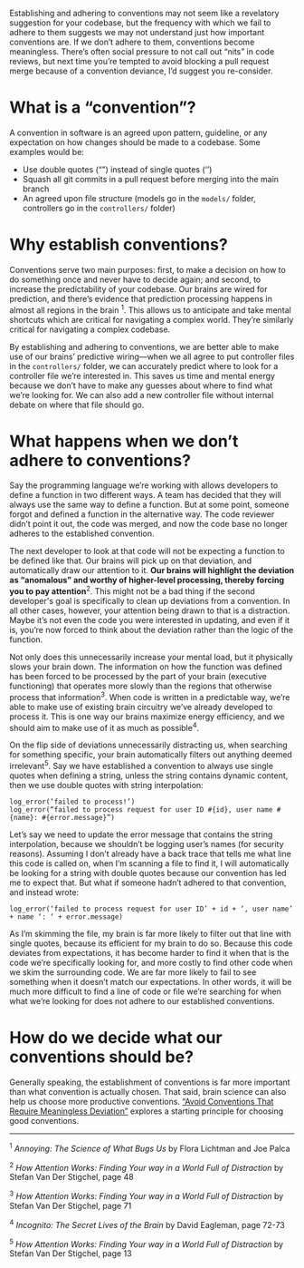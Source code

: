 Establishing and adhering to conventions may not seem like a revelatory suggestion for your codebase, but the frequency with which we fail to adhere to them suggests we may not understand just how important conventions are. If we don’t adhere to them, conventions become meaningless. There’s often social pressure to not call out “nits” in code reviews, but next time you’re tempted to avoid blocking a pull request merge because of a convention deviance, I’d suggest you re-consider.

# What is a “convention”?

A convention in software is an agreed upon pattern, guideline, or any expectation on how changes should be made to a codebase. Some examples would be:

- Use double quotes (“”) instead of single quotes (‘’)
- Squash all git commits in a pull request before merging into the main branch
- An agreed upon file structure (models go in the `models/` folder, controllers go in the `controllers/` folder)

# Why establish conventions?

Conventions serve two main purposes: first, to make a decision on how to do something once and never have to decide again; and second, to increase the predictability of your codebase. Our brains are wired for prediction, and there’s evidence that prediction processing happens in almost all regions in the brain <sup>1</sup>. This allows us to anticipate and take mental shortcuts which are critical for navigating a complex world. They’re similarly critical for navigating a complex codebase.

By establishing and adhering to conventions, we are better able to make use of our brains’ predictive wiring—when we all agree to put controller files in the `controllers/` folder, we can accurately predict where to look for a controller file we’re interested in. This saves us time and mental energy because we don’t have to make any guesses about where to find what we’re looking for. We can also add a new controller file without internal debate on where that file should go.

# What happens when we don’t adhere to conventions?

Say the programming language we’re working with allows developers to define a function in two different ways. A team has decided that they will always use the same way to define a function. But at some point, someone forgot and defined a function in the alternative way. The code reviewer didn’t point it out, the code was merged, and now the code base no longer adheres to the established convention.

The next developer to look at that code will not be expecting a function to be defined like that. Our brains will pick up on that deviation, and automatically draw our attention to it. **Our brains will highlight the deviation as “anomalous” and worthy of higher-level processing, thereby forcing you to pay attention**<sup>2</sup>. This might not be a bad thing if the second developer's goal is specifically to clean up deviations from a convention. In all other cases, however, your attention being drawn to that is a distraction. Maybe it’s not even the code you were interested in updating, and even if it is, you’re now forced to think about the deviation rather than the logic of the function.

Not only does this unnecessarily increase your mental load, but it physically slows your brain down. The information on how the function was defined has been forced to be processed by the part of your brain (executive functioning) that operates more slowly than the regions that otherwise process that information<sup>3</sup>. When code is written in a predictable way, we’re able to make use of existing brain circuitry we’ve already developed to process it. This is one way our brains maximize energy efficiency, and we should aim to make use of it as much as possible<sup>4</sup>.

On the flip side of deviations unnecessarily distracting us, when searching for something specific, your brain automatically filters out anything deemed irrelevant<sup>5</sup>. Say we have established a convention to always use single quotes when defining a string, unless the string contains dynamic content, then we use double quotes with string interpolation:

```
log_error(‘failed to process!’)
log_error(“failed to process request for user ID #{id}, user name #{name}: #{error.message}”)
```

Let’s say we need to update the error message that contains the string interpolation, because we shouldn’t be logging user’s names (for security reasons). Assuming I don’t already have a back trace that tells me what line this code is called on, when I’m scanning a file to find it, I will automatically be looking for a string with double quotes because our convention has led me to expect that. But what if someone hadn’t adhered to that convention, and instead wrote:

```
log_error(‘failed to process request for user ID’ + id + ‘, user name’ + name ‘: ‘ + error.message)
```

As I’m skimming the file, my brain is far more likely to filter out that line with single quotes, because its efficient for my brain to do so. Because this code deviates from expectations, it has become harder to find it when that is the code we’re specifically looking for, and more costly to find other code when we skim the surrounding code. We are far more likely to fail to see something when it doesn’t match our expectations. In other words, it will be much more difficult to find a line of code or file we’re searching for when what we’re looking for does not adhere to our established conventions.

# How do we decide what our conventions should be?

Generally speaking, the establishment of conventions is far more important than what convention is actually chosen. That said, brain science can also help us choose more productive conventions. [“Avoid Conventions That Require Meaningless Deviation”](/posts/avoid-conventions-that-require-meaningless-deviation) explores a starting principle for choosing good conventions.

---

<sup>1</sup> *Annoying: The Science of What Bugs Us* by Flora Lichtman and Joe Palca

<sup>2</sup> *How Attention Works: Finding Your way in a World Full of Distraction* by Stefan Van Der Stigchel, page 48

<sup>3</sup> *How Attention Works: Finding Your way in a World Full of Distraction* by Stefan Van Der Stigchel, page 71

<sup>4</sup> *Incognito: The Secret Lives of the Brain* by David Eagleman, page 72-73

<sup>5</sup> *How Attention Works: Finding Your way in a World Full of Distraction* by Stefan Van Der Stigchel, page 13
